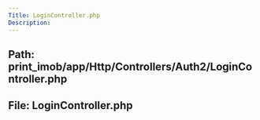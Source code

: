 ```yaml
---
Title: LoginController.php
Description:
---
```


## Path: print_imob/app/Http/Controllers/Auth2/LoginController.php
## File: LoginController.php
